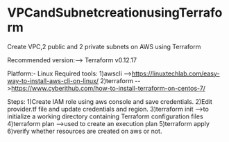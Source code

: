 # VPCandSubnetcreationusingTerraform
Create VPC,2 public and 2 private subnets on AWS using Terraform

Recommended version:--> Terraform v0.12.17

Platform:- Linux
Required tools:
  1)awscli -->https://linuxtechlab.com/easy-way-to-install-aws-cli-on-linux/
  2)terraform -->https://www.cyberithub.com/how-to-install-terraform-on-centos-7/

Steps:
1)Create IAM role using aws console and save credentials.
2)Edit provider.tf file and update credentials and region.
3)terraform init -->to initialize a working directory containing Terraform configuration files
4)terraform plan -->used to create an execution plan
5)terraform apply
6)verify whether resources are created on aws or not.


